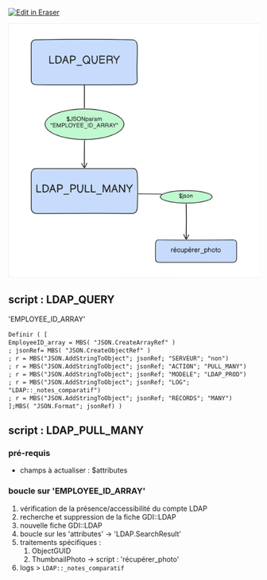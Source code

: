 <p><a target="_blank" href="https://app.eraser.io/workspace/xS2Yq5uBG4M0IqsndikC" id="edit-in-eraser-github-link"><img alt="Edit in Eraser" src="https://firebasestorage.googleapis.com/v0/b/second-petal-295822.appspot.com/o/images%2Fgithub%2FOpen%20in%20Eraser.svg?alt=media&amp;token=968381c8-a7e7-472a-8ed6-4a6626da5501"></a></p>



![Figure 1](/.eraser/xS2Yq5uBG4M0IqsndikC___f4QvwUwjoWgyG5YzFw7uRY0I6SG3___---figure---nFAqt-_b_FQYNVr-eZFtX---figure---1tkmJPpGsL09njNpfiDg6w.png "Figure 1")



## script : LDAP_QUERY
'EMPLOYEE_ID_ARRAY'

```
Definir ( [
EmployeeID_array = MBS( "JSON.CreateArrayRef" )
; jsonRef= MBS( "JSON.CreateObjectRef" )
; r = MBS("JSON.AddStringToObject"; jsonRef; "SERVEUR"; "non")
; r = MBS("JSON.AddStringToObject"; jsonRef; "ACTION"; "PULL_MANY")
; r = MBS("JSON.AddStringToObject"; jsonRef; "MODELE"; "LDAP_PROD")
; r = MBS("JSON.AddStringToObject"; jsonRef; "LOG"; "LDAP::_notes_comparatif")
; r = MBS("JSON.AddStringToObject"; jsonRef; "RECORDS"; "MANY")
];MBS( "JSON.Format"; jsonRef) )
```
## script : LDAP_PULL_MANY
### pré-requis
- champs à actualiser : $attributes
### boucle sur 'EMPLOYEE_ID_ARRAY'
1. vérification de la présence/accessibilité du compte LDAP
2. recherche et suppression de la fiche GDI::LDAP
3. nouvelle fiche GDI::LDAP
4.  boucle sur les 'attributes' -> 'LDAP.SearchResult'
5. traitements spécifiques :
    1. ObjectGUID
    2. ThumbnailPhoto -> script : 'récupérer_photo'
6. logs > `LDAP::_notes_comparatif` 




<!--- Eraser file: https://app.eraser.io/workspace/xS2Yq5uBG4M0IqsndikC --->